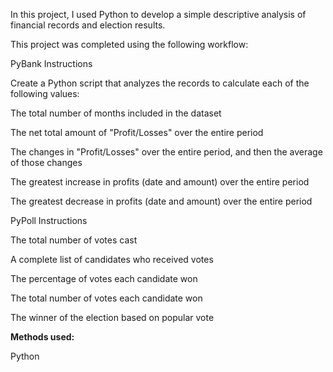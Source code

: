 In this project, I used Python to develop a simple descriptive analysis of financial records and election results. 

This project was completed using the following workflow:

PyBank Instructions

Create a Python script that analyzes the records to calculate each of the following values:

The total number of months included in the dataset

The net total amount of "Profit/Losses" over the entire period

The changes in "Profit/Losses" over the entire period, and then the average of those changes

The greatest increase in profits (date and amount) over the entire period

The greatest decrease in profits (date and amount) over the entire period

PyPoll Instructions

The total number of votes cast

A complete list of candidates who received votes

The percentage of votes each candidate won

The total number of votes each candidate won

The winner of the election based on popular vote

**Methods used:**

Python
